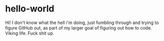 # hello-world

Hi!
I don't know what the hell i'm doing, just fumbling through and trying to figure GitHub out, as part of my larger goal of figuring out how to code. Viking life. Fuck shit up.
